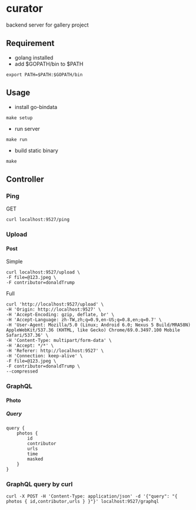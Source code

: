 # curator

backend server for gallery project

## Requirement

* golang installed
* add $GOPATH/bin to $PATH

```
export PATH=$PATH:$GOPATH/bin
```

## Usage

* install go-bindata

```
make setup
```

* run server

```
make run
```

* build static binary

```
make
```

## Controller

### Ping

GET

```
curl localhost:9527/ping
```

### Upload

#### Post

Simple
```
curl localhost:9527/upload \
-F file=@123.jpeg \
-F contributor=donaldTrump
```

Full
```
curl 'http://localhost:9527/upload' \
-H 'Origin: http://localhost:9527' \
-H 'Accept-Encoding: gzip, deflate, br' \
-H 'Accept-Language: zh-TW,zh;q=0.9,en-US;q=0.8,en;q=0.7' \
-H 'User-Agent: Mozilla/5.0 (Linux; Android 6.0; Nexus 5 Build/MRA58N) AppleWebKit/537.36 (KHTML, like Gecko) Chrome/69.0.3497.100 Mobile Safari/537.36' \
-H 'Content-Type: multipart/form-data' \
-H 'Accept: */*' \
-H 'Referer: http://localhost:9527' \
-H 'Connection: keep-alive' \
-F file=@123.jpeg \
-F contributor=donaldTrump \
--compressed
```

### GraphQL

#### Photo

##### Query

```
query {
    photos {
        id
        contributor
        urls
        time
        masked
    }
}
```


### GraphQL query by curl

```
curl -X POST -H 'Content-Type: application/json' -d '{"query": "{ photos { id,contributor,urls } }"}' localhost:9527/graphql
```
